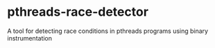 # pthreads-race-detector
A tool for detecting race conditions in pthreads programs using binary instrumentation
